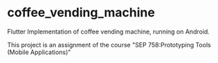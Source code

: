 # coffee_vending_machine
 Flutter Implementation of coffee vending machine, running on Android.

This project is an assignment of the course "SEP 758:Prototyping Tools (Mobile Applications)"
